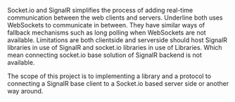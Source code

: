 Socket.io and SignalR simplifies the process of adding real-time communication 
between the web clients and servers. Underline both uses WebSockets to 
communicate in between. They have similar ways of fallback mechanisms such as 
long polling when WebSockets are not available. Limitations are both clientside 
and serverside should host SignalR libraries in use of SignalR and socket.io 
libraries in use of Libraries. Which mean connecting socket.io base solution of 
SignalR backend is not available.

The scope of this project is to implementing a library and a protocol to 
connecting a SignalR base client to a Socket.io based server side or another way 
around.
